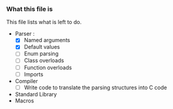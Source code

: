 ### What this file is
This file lists what is left to do.
- Parser :
  - [x] Named arguments
  - [x] Default values
  - [ ] Enum parsing
  - [ ] Class overloads
  - [ ] Function overloads
  - [ ] Imports
- Compiler
  - [ ] Write code to translate the parsing structures into C code
- Standard Library
- Macros